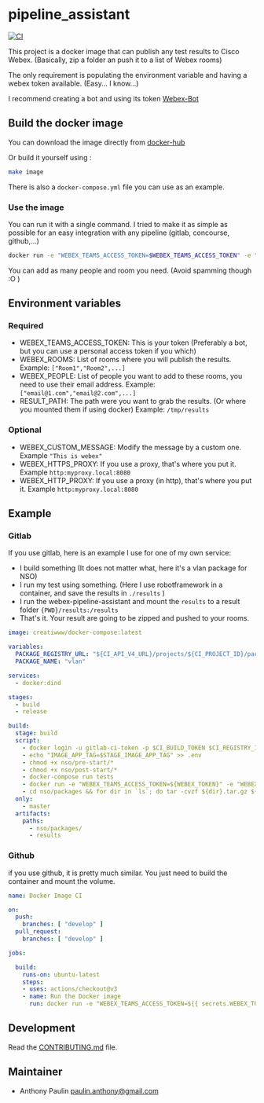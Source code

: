 # pipeline_assistant

[![CI](https://github.com/Gwynbl31dd//webex-pipeline-assistant/actions/workflows/docker-image.yml/badge.svg)](https://github.com/Gwynbl31dd//webex-pipeline-assistant/actions/workflows/docker-image.yml)

This project is a docker image that can publish any test results to Cisco Webex. (Basically, zip a folder an push it to a list of Webex rooms)

The only requirement is populating the environment variable and having a webex token available. (Easy... I know...)

I recommend creating a bot and using its token [Webex-Bot](https://developer.webex.com/docs/bots)

## Build the docker image

You can download the image directly from [docker-hub](https://hub.docker.com/r/gwynbl31dd/webex-pipeline-assistant)

Or build it yourself using :

```bash
make image
```

There is also a ``docker-compose.yml`` file you can use as an example. 

### Use the image

You can run it with a single command. I tried to make it as simple as possible for an easy integration with any pipeline (gitlab, concourse, github,...)

```bash
docker run -e "WEBEX_TEAMS_ACCESS_TOKEN=$WEBEX_TEAMS_ACCESS_TOKEN" -e "WEBEX_ROOMS=[\"Room name\"]" -e "WEBEX_PEOPLE=[\"your@mail.com\"]" -e "RESULT_PATH=/results" -v ${PWD}/results:/results gwynbl31dd/webex-pipeline-assistant:latest
```

You can add as many people and room you need. (Avoid spamming though :O ) 

## Environment variables

### Required

* WEBEX_TEAMS_ACCESS_TOKEN: This is your token (Preferably a bot, but you can use a personal access token if you which)
* WEBEX_ROOMS: List of rooms where you will publish the results. Example: ``["Room1","Room2",...]``
* WEBEX_PEOPLE: List of people you want to add to these rooms, you need to use their email address. Example: ``["email@1.com","email@2.com",...]``
* RESULT_PATH: The path were you want to grab the results. (Or where you mounted them if using docker) Example: ``/tmp/results``

### Optional

* WEBEX_CUSTOM_MESSAGE: Modify the message by a custom one. Example ``"This is webex"``
* WEBEX_HTTPS_PROXY: If you use a proxy, that's where you put it. Example ``http:myproxy.local:8080``
* WEBEX_HTTP_PROXY: If you use a proxy (in http), that's where you put it. Example ``http:myproxy.local:8080``

## Example

### Gitlab

If you use gitlab, here is an example I use for one of my own service:

* I build something (It does not matter what, here it's a vlan package for NSO)
* I run my test using something. (Here I use robotframework in a container, and save the results in ``./results`` )
* I run the webex-pipeline-assistant and mount the ``results`` to a result folder ``{PWD}/results:/results``
* That's it. Your result are going to be zipped and pushed to your rooms. 

```yaml
image: creatiwww/docker-compose:latest

variables:
  PACKAGE_REGISTRY_URL: "${CI_API_V4_URL}/projects/${CI_PROJECT_ID}/packages/generic"
  PACKAGE_NAME: "vlan"

services:
  - docker:dind

stages:
  - build
  - release

build:
  stage: build
  script:
    - docker login -u gitlab-ci-token -p $CI_BUILD_TOKEN $CI_REGISTRY_IMAGE
    - echo "IMAGE_APP_TAG=$STAGE_IMAGE_APP_TAG" >> .env
    - chmod +x nso/pre-start/*
    - chmod +x nso/post-start/*
    - docker-compose run tests
    - docker run -e "WEBEX_TEAMS_ACCESS_TOKEN=${WEBEX_TOKEN}" -e "WEBEX_ROOMS=[\"NSO Service pipeline\"]" -e "WEBEX_PEOPLE=[\"apaulin@cisco.com\"]" -e "RESULT_PATH=/results" -v ${PWD}/results:/results gwynbl31dd/webex-pipeline-assistant:master
    - cd nso/packages && for dir in `ls`; do tar -cvzf ${dir}.tar.gz ${dir}; done
  only:
    - master
  artifacts:
    paths:
      - nso/packages/
      - results
```

### Github

if you use github, it is pretty much similar. You just need to build the container and mount the volume.

```yaml
name: Docker Image CI

on:
  push:
    branches: [ "develop" ]
  pull_request:
    branches: [ "develop" ]

jobs:

  build:
    runs-on: ubuntu-latest
    steps:
    - uses: actions/checkout@v3
    - name: Run the Docker image
      run: docker run -e "WEBEX_TEAMS_ACCESS_TOKEN=${{ secrets.WEBEX_TOKEN }}" -e "WEBEX_ROOMS=[\"Webex-assistant-pipeline\"]" -e "WEBEX_PEOPLE=[\"apaulin@cisco.com\"]" -e "RESULT_PATH=/results" -v ${PWD}:/results gwynbl31dd/webex-pipeline-assistant:latest
```

## Development

Read the [CONTRIBUTING.md](CONTRIBUTING.md) file.

## Maintainer

* Anthony Paulin <paulin.anthony@gmail.com>